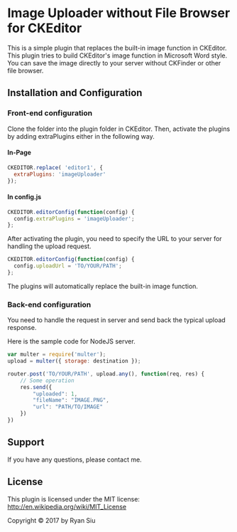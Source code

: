 Image Uploader without File Browser for CKEditor
=================================================
This is a simple plugin that replaces the built-in
image function in CKEditor. This plugin tries to 
build CKEditor's image function in Microsoft Word 
style. You can save the image directly to your server 
without CKFinder or other file browser. 

Installation and Configuration
-------------------------------------------------
### Front-end configuration
Clone the folder into the plugin folder in CKEditor.
Then, activate the plugins by adding extraPlugins
either in the following way.
#### In-Page
```javascript
CKEDITOR.replace( 'editor1', {
  extraPlugins: 'imageUploader'
});
``` 
#### In config.js
```javascript
CKEDITOR.editorConfig(function(config) {
  config.extraPlugins = 'imageUploader';
};
``` 

After activating the plugin, you need to specify the
URL to your server for handling the upload request.
```javascript
CKEDITOR.editorConfig(function(config) {
  config.uploadUrl = 'TO/YOUR/PATH';
};
```

The plugins will automatically replace the built-in
image function. 

### Back-end configuration
You need to handle the request in server and send
back the typical upload response.

Here is the sample code for NodeJS server.
```javascript
var multer = require('multer');
upload = multer({ storage: destination });

router.post('TO/YOUR/PATH', upload.any(), function(req, res) {
	// Some operation
	res.send({
		"uploaded": 1,
    	"fileName": "IMAGE.PNG",
    	"url": "PATH/TO/IMAGE"
	})
})
```

Support
----------------------------------------------------
If you have any questions, please contact me.

License
----------------------------------------------------
This plugin is licensed under the MIT license: 
http://en.wikipedia.org/wiki/MIT_License

Copyright © 2017 by Ryan Siu

